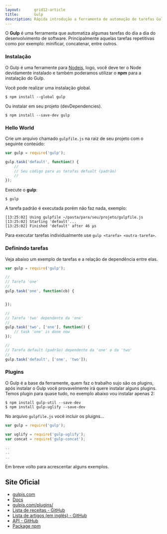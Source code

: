 ```yaml
---
layout:      grid12-article
title:       Gulp
description: Rápida introdução a ferramenta de automação de tarefas Gulp (Node.js)
---
```


O __Gulp__ é uma ferramenta que automatiza algumas tarefas do dia a dia do desenvolvimento de software. Principalmente
aquelas tarefas repetitivas como por exemplo: minificar, concatenar, entre outros.


### Instalação

O Gulp é uma ferramente para [Nodejs](/javascript/node.js/ "link-externo"), logo, você deve ter o Node devidamente 
instalado e também poderamos utilizar o __npm__ para a instalação do Gulp.

Você pode realizar uma instalação global.

    $ npm install --global gulp

Ou instalar em seu projeto (devDependencies).

    $ npm install --save-dev gulp



### Hello World


Crie um arquivo chamado `gulpfile.js` na raiz de seu projeto com o seguinte conteúdo:

```javascript
var gulp = require('gulp');

gulp.task('default', function() {
    //
    // Seu código para as terafas defualt (padrão)
    //
});
```

Execute o __gulp__:

    $ gulp

A tarefa padrão é executada porém não faz nada, exemplo:

    [13:25:02] Using gulpfile ~/pasta/para/seu/projeto/gulpfile.js
    [13:25:02] Starting 'default'...
    [13:25:02] Finished 'default' after 46 μs

Para executar tarefas individualmente use `gulp <tarefa> <outra-tarefa>`.



### Definindo tarefas

Veja abaixo um exemplo de tarefas e a relação de dependência entre elas.

```javascript
var gulp = require('gulp');

//
// Tarefa 'one'
//
gulp.task('one', function(cb) {


});

//
// Tarefa 'two' dependente da 'one'
//
gulp.task('two', ['one'], function() {
    // task 'one' is done now
});

//
// Tarefa default (padrão) dependente da 'one' e da 'two'
//
gulp.task('default', ['one', 'two']);
```


### Plugins

O Gulp é a base da ferramente, quem faz o trabalho sujo são os plugins, após instalar o Gulp você provavelmente irá
quere instalar alguns plugins. Temos plugin para quase tudo, no exemplo abaixo vou instalar apenas 2:

    $ npm install gulp-util --save-dev
    $ npm install gulp-uglify --save-dev

No arquivo `gulpfile.js` você incluir os pluigns...


```javascript
var gulp = require('gulp');

var uglify = require('gulp-uglify');
var concat = require('gulp-concat');

..
..
..
```


Em breve volto para acrescentar alguns exemplos.



Site Oficial
---


- [gulpjs.com](http://gulpjs.com/ "link-externo")
- [Docs](https://github.com/gulpjs/gulp/blob/master/docs/getting-started.md "link-externo")
- [gulpjs.com/plugins/](http://gulpjs.com/plugins/ "link-externo")
- [Lista de receitas - GitHub](https://github.com/gulpjs/gulp/tree/master/docs/recipes "link-externo")
- [Lista de artigos (em inglês) - GitHub](https://github.com/gulpjs/gulp/blob/master/docs/README.md#articles "link-externo")
- [API - GitHub](https://github.com/gulpjs/gulp/blob/master/docs/API.md "link-externo")
- [Package npm](https://www.npmjs.com/package/gulp "link-externo")